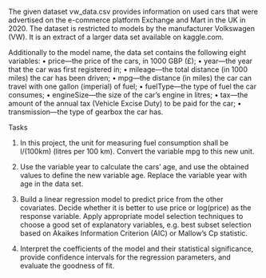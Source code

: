 The given dataset vw_data.csv provides information on used cars that were advertised
on the e-commerce platform Exchange and Mart in the UK in 2020. The dataset is
restricted to models by the manufacturer Volkswagen (VW). It is an extract of a larger
data set available on kaggle.com.

Additionally to the model name, the data set contains the following eight variables:
• price—the price of the cars, in 1000 GBP (£);
• year—the year that the car was first registered in;
• mileage—the total distance (in 1000 miles) the car has been driven;
• mpg—the distance (in miles) the car can travel with one gallon (imperial) of fuel;
• fuelType—the type of fuel the car consumes;
• engineSize—the size of the car’s engine in litres;
• tax—the amount of the annual tax (Vehicle Excise Duty) to be paid for the car;
• transmission—the type of gearbox the car has.

Tasks
1. In this project, the unit for measuring fuel consumption shall be l/(100km) (litres
per 100 km). Convert the variable mpg to this new unit.

2. Use the variable year to calculate the cars’ age, and use the obtained values to
define the new variable age. Replace the variable year with age in the data set.

3. Build a linear regression model to predict price from the other covariates. Decide
whether it is better to use price or log(price) as the response variable. Apply appropriate
model selection techniques to choose a good set of explanatory variables,
e.g. best subset selection based on Akaikes Information Criterion (AIC) or Mallow’s
Cp statistic.

4. Interpret the coefficients of the model and their statistical significance, provide
confidence intervals for the regression parameters, and evaluate the goodness of
fit.
